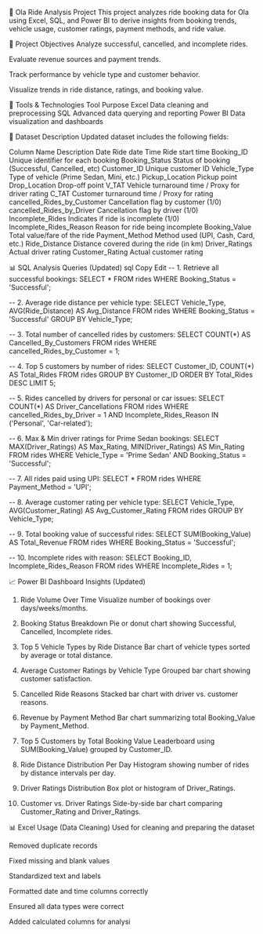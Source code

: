 🚗 Ola Ride Analysis Project
This project analyzes ride booking data for Ola using Excel, SQL, and Power BI to derive insights from booking trends, vehicle usage, customer ratings, payment methods, and ride value.

📌 Project Objectives
Analyze successful, cancelled, and incomplete rides.

Evaluate revenue sources and payment trends.

Track performance by vehicle type and customer behavior.

Visualize trends in ride distance, ratings, and booking value.

🧰 Tools & Technologies
Tool	Purpose
Excel	Data cleaning and preprocessing
SQL	Advanced data querying and reporting
Power BI	Data visualization and dashboards

📂 Dataset Description
Updated dataset includes the following fields:

Column Name	Description
Date	Ride date
Time	Ride start time
Booking_ID	Unique identifier for each booking
Booking_Status	Status of booking (Successful, Cancelled, etc)
Customer_ID	Unique customer ID
Vehicle_Type	Type of vehicle (Prime Sedan, Mini, etc.)
Pickup_Location	Pickup point
Drop_Location	Drop-off point
V_TAT	Vehicle turnaround time / Proxy for driver rating
C_TAT	Customer turnaround time / Proxy for rating
cancelled_Rides_by_Customer	Cancellation flag by customer (1/0)
cancelled_Rides_by_Driver	Cancellation flag by driver (1/0)
Incomplete_Rides	Indicates if ride is incomplete (1/0)
Incomplete_Rides_Reason	Reason for ride being incomplete
Booking_Value	Total value/fare of the ride
Payment_Method	Method used (UPI, Cash, Card, etc.)
Ride_Distance	Distance covered during the ride (in km)
Driver_Ratings	Actual driver rating
Customer_Rating	Actual customer rating

📊 SQL Analysis Queries (Updated)
sql
Copy
Edit
-- 1. Retrieve all successful bookings:
SELECT * FROM rides WHERE Booking_Status = 'Successful';

-- 2. Average ride distance per vehicle type:
SELECT Vehicle_Type, AVG(Ride_Distance) AS Avg_Distance
FROM rides
WHERE Booking_Status = 'Successful'
GROUP BY Vehicle_Type;

-- 3. Total number of cancelled rides by customers:
SELECT COUNT(*) AS Cancelled_By_Customers
FROM rides
WHERE cancelled_Rides_by_Customer = 1;

-- 4. Top 5 customers by number of rides:
SELECT Customer_ID, COUNT(*) AS Total_Rides
FROM rides
GROUP BY Customer_ID
ORDER BY Total_Rides DESC
LIMIT 5;

-- 5. Rides cancelled by drivers for personal or car issues:
SELECT COUNT(*) AS Driver_Cancellations
FROM rides
WHERE cancelled_Rides_by_Driver = 1
AND Incomplete_Rides_Reason IN ('Personal', 'Car-related');

-- 6. Max & Min driver ratings for Prime Sedan bookings:
SELECT MAX(Driver_Ratings) AS Max_Rating, MIN(Driver_Ratings) AS Min_Rating
FROM rides
WHERE Vehicle_Type = 'Prime Sedan' AND Booking_Status = 'Successful';

-- 7. All rides paid using UPI:
SELECT * FROM rides
WHERE Payment_Method = 'UPI';

-- 8. Average customer rating per vehicle type:
SELECT Vehicle_Type, AVG(Customer_Rating) AS Avg_Customer_Rating
FROM rides
GROUP BY Vehicle_Type;

-- 9. Total booking value of successful rides:
SELECT SUM(Booking_Value) AS Total_Revenue
FROM rides
WHERE Booking_Status = 'Successful';

-- 10. Incomplete rides with reason:
SELECT Booking_ID, Incomplete_Rides_Reason
FROM rides
WHERE Incomplete_Rides = 1;


📈 Power BI Dashboard Insights (Updated)
1. Ride Volume Over Time
Visualize number of bookings over days/weeks/months.

2. Booking Status Breakdown
Pie or donut chart showing Successful, Cancelled, Incomplete rides.

3. Top 5 Vehicle Types by Ride Distance
Bar chart of vehicle types sorted by average or total distance.

4. Average Customer Ratings by Vehicle Type
Grouped bar chart showing customer satisfaction.

5. Cancelled Ride Reasons
Stacked bar chart with driver vs. customer reasons.

6. Revenue by Payment Method
Bar chart summarizing total Booking_Value by Payment_Method.

7. Top 5 Customers by Total Booking Value
Leaderboard using SUM(Booking_Value) grouped by Customer_ID.

8. Ride Distance Distribution Per Day
Histogram showing number of rides by distance intervals per day.

9. Driver Ratings Distribution
Box plot or histogram of Driver_Ratings.

10. Customer vs. Driver Ratings
Side-by-side bar chart comparing Customer_Rating and Driver_Ratings.

📊 Excel Usage (Data Cleaning)
Used for cleaning and preparing the dataset

Removed duplicate records

Fixed missing and blank values

Standardized text and labels

Formatted date and time columns correctly

Ensured all data types were correct

Added calculated columns for analysi

